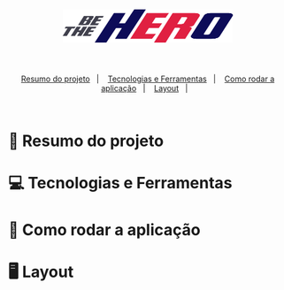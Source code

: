  <h1 align="center">
  <img src="assets/logo.svg" width="308" height="60" ></img>
 </h1>

<br>
 
 <p align="center">
  <a href="#resumo-do-projeto">Resumo do projeto</a>&nbsp;&nbsp;&nbsp;|&nbsp;&nbsp;&nbsp;
  <a href="#tecnologias-e-ferramentas">Tecnologias e Ferramentas</a>&nbsp;&nbsp;&nbsp;|&nbsp;&nbsp;&nbsp;
  <a href="#como-rodar-a-aplicação">Como rodar a aplicação</a>&nbsp;&nbsp;&nbsp;|&nbsp;&nbsp;&nbsp;
  <a href="#layout">Layout</a>&nbsp;&nbsp;&nbsp;|&nbsp;&nbsp;&nbsp;
 </p>
 
 
 <br>
 
 # :page_facing_up:	Resumo do projeto
 # :computer:	Tecnologias e Ferramentas
 # :dvd:	Como rodar a aplicação
 # :desktop_computer:	Layout

